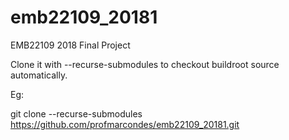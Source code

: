 # emb22109_20181
EMB22109 2018 Final Project

Clone it with --recurse-submodules to checkout buildroot source automatically.

Eg:

git clone --recurse-submodules https://github.com/profmarcondes/emb22109_20181.git
